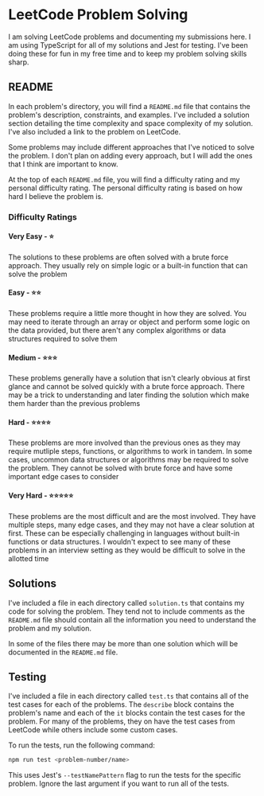 # LeetCode Problem Solving

I am solving LeetCode problems and documenting my submissions here. I am using
TypeScript for all of my solutions and Jest for testing. I've been doing these
for fun in my free time and to keep my problem solving skills sharp.

## README

In each problem's directory, you will find a `README.md` file that contains the
problem's description, constraints, and examples. I've included a solution
section detailing the time complexity and space complexity of my solution. I've
also included a link to the problem on LeetCode.

Some problems may include different approaches that I've noticed to solve the
problem. I don't plan on adding every approach, but I will add the ones that I
think are important to know.

At the top of each `README.md` file, you will find a difficulty rating and my
personal difficulty rating. The personal difficulty rating is based on how hard
I believe the problem is.

### Difficulty Ratings

#### Very Easy - ⭐️

The solutions to these problems are often solved with a brute force approach.
They usually rely on simple logic or a built-in function that can solve the
problem

#### Easy - ⭐️⭐️

These problems require a little more thought in how they are solved. You may
need to iterate through an array or object and perform some logic on the data
provided, but there aren't any complex algorithms or data structures required to
solve them

#### Medium - ⭐️⭐️⭐️

These problems generally have a solution that isn't clearly obvious at first
glance and cannot be solved quickly with a brute force approach. There may be a
trick to understanding and later finding the solution which make them harder
than the previous problems

#### Hard - ⭐️⭐️⭐️⭐️

These problems are more involved than the previous ones as they may require
mutliple steps, functions, or algorithms to work in tandem. In some cases,
uncommon data structures or algorithms may be required to solve the problem.
They cannot be solved with brute force and have some important edge cases to
consider

#### Very Hard - ⭐️⭐️⭐️⭐️⭐️

These problems are the most difficult and are the most involved. They have
multiple steps, many edge cases, and they may not have a clear solution at
first. These can be especially challenging in languages without built-in
functions or data structures. I wouldn't expect to see many of these problems in
an interview setting as they would be difficult to solve in the allotted time

## Solutions

I've included a file in each directory called `solution.ts` that contains my
code for solving the problem. They tend not to include comments as the
`README.md` file should contain all the information you need to understand the
problem and my solution.

In some of the files there may be more than one solution which will be
documented in the `README.md` file.

## Testing

I've included a file in each directory called `test.ts` that contains all of the
test cases for each of the problems. The `describe` block contains the problem's
name and each of the `it` blocks contain the test cases for the problem. For
many of the problems, they on have the test cases from LeetCode while others
include some custom cases.

To run the tests, run the following command:

```bash
npm run test <problem-number/name>
```

This uses Jest's `--testNamePattern` flag to run the tests for the specific
problem. Ignore the last argument if you want to run all of the tests.
